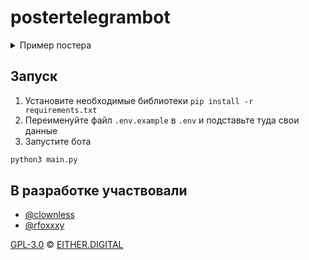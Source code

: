 # postertelegrambot

<details>
  <summary>Пример постера</summary>
  <img src="https://sun9-88.userapi.com/s/v1/ig2/_tCmYXYiN5CzzVTWLy_j-LbiSLvAmAjqeAuX3E5928Vh7ehcmmKpAqbnaIFMMtPX2sUTgwSzEktyCHdnR3hDzGpl.jpg?size=1280x720&quality=96&type=album">
</details>

## Запуск
1. Установите необходимые библиотеки
`pip install -r requirements.txt`
2. Переименуйте файл `.env.example` в `.env` и подставьте туда свои данные
3. Запустите бота
```bash
python3 main.py
````

## В разработке участвовали
- [@clownless](https://github.com/clownless)
- [@rfoxxxy](https://github.com/rfoxxxy)

[GPL-3.0](./LICENSE) © [EITHER.DIGITAL](https://either.digital)
